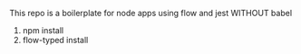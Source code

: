 This repo is a boilerplate for node apps using flow and jest WITHOUT babel

1. npm install
2. flow-typed install